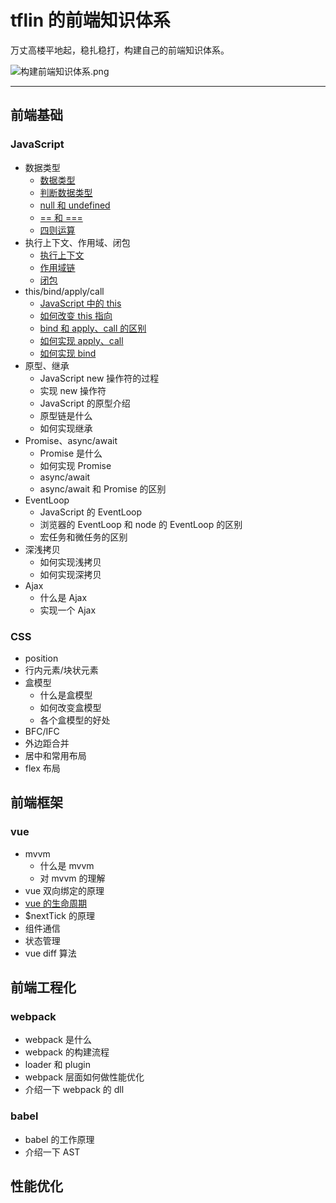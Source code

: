 # tflin 的前端知识体系

万丈高楼平地起，稳扎稳打，构建自己的前端知识体系。

![构建前端知识体系.png](http://ww1.sinaimg.cn/large/006iQgpIgy1ghctgcdg48j30yf10edjm.jpg)

---

## 前端基础

### JavaScript

- 数据类型
  - [数据类型](https://github.com/tflins/front-end-notes/blob/master/doc/%E5%89%8D%E7%AB%AF%E5%9F%BA%E7%A1%80/JavaScript/%E6%95%B0%E6%8D%AE%E7%B1%BB%E5%9E%8B/%E6%95%B0%E6%8D%AE%E7%B1%BB%E5%9E%8B.md)
  - [判断数据类型](https://github.com/tflins/front-end-notes/blob/master/doc/%E5%89%8D%E7%AB%AF%E5%9F%BA%E7%A1%80/JavaScript/%E6%95%B0%E6%8D%AE%E7%B1%BB%E5%9E%8B/%E5%88%A4%E6%96%AD%E6%95%B0%E6%8D%AE%E7%B1%BB%E5%9E%8B.md)
  - [null 和 undefined](https://github.com/tflins/front-end-notes/blob/master/doc/%E5%89%8D%E7%AB%AF%E5%9F%BA%E7%A1%80/JavaScript/%E6%95%B0%E6%8D%AE%E7%B1%BB%E5%9E%8B/null%20%E5%92%8C%20undefined.md)
  - [== 和 ===](https://github.com/tflins/front-end-notes/blob/master/doc/%E5%89%8D%E7%AB%AF%E5%9F%BA%E7%A1%80/JavaScript/%E6%95%B0%E6%8D%AE%E7%B1%BB%E5%9E%8B/%3D%3D%20%E5%92%8C%20%3D%3D%3D.md)
  - [四则运算](https://github.com/tflins/front-end-notes/blob/master/doc/%E5%89%8D%E7%AB%AF%E5%9F%BA%E7%A1%80/JavaScript/%E6%95%B0%E6%8D%AE%E7%B1%BB%E5%9E%8B/%E5%9B%9B%E5%88%99%E8%BF%90%E7%AE%97.md)
- 执行上下文、作用域、闭包
  - [执行上下文](https://github.com/tflins/front-end-notes/blob/master/doc/%E5%89%8D%E7%AB%AF%E5%9F%BA%E7%A1%80/JavaScript/%E6%89%A7%E8%A1%8C%E4%B8%8A%E4%B8%8B%E6%96%87%E3%80%81%E4%BD%9C%E7%94%A8%E5%9F%9F%E3%80%81%E9%97%AD%E5%8C%85/%E6%89%A7%E8%A1%8C%E4%B8%8A%E4%B8%8B%E6%96%87.md)
  - [作用域链](https://github.com/tflins/front-end-notes/blob/master/doc/%E5%89%8D%E7%AB%AF%E5%9F%BA%E7%A1%80/JavaScript/%E6%89%A7%E8%A1%8C%E4%B8%8A%E4%B8%8B%E6%96%87%E3%80%81%E4%BD%9C%E7%94%A8%E5%9F%9F%E3%80%81%E9%97%AD%E5%8C%85/%E4%BD%9C%E7%94%A8%E5%9F%9F%E9%93%BE.md)
  - [闭包](https://github.com/tflins/front-end-notes/blob/master/doc/%E5%89%8D%E7%AB%AF%E5%9F%BA%E7%A1%80/JavaScript/%E6%89%A7%E8%A1%8C%E4%B8%8A%E4%B8%8B%E6%96%87%E3%80%81%E4%BD%9C%E7%94%A8%E5%9F%9F%E3%80%81%E9%97%AD%E5%8C%85/%E9%97%AD%E5%8C%85.md)
- this/bind/apply/call
  - [JavaScript 中的 this](https://github.com/tflins/front-end-notes/blob/master/doc/%E5%89%8D%E7%AB%AF%E5%9F%BA%E7%A1%80/JavaScript/this%E3%80%81bind%E3%80%81apply%E3%80%81call/JavaScript%20%E4%B8%AD%E7%9A%84%20this.md)
  - [如何改变 this 指向](https://github.com/tflins/front-end-notes/blob/master/doc/%E5%89%8D%E7%AB%AF%E5%9F%BA%E7%A1%80/JavaScript/this%E3%80%81bind%E3%80%81apply%E3%80%81call/%E5%A6%82%E4%BD%95%E6%94%B9%E5%8F%98%20this%20%E6%8C%87%E5%90%91.md)
  - [bind 和 apply、call 的区别](https://github.com/tflins/front-end-notes/blob/master/doc/%E5%89%8D%E7%AB%AF%E5%9F%BA%E7%A1%80/JavaScript/this%E3%80%81bind%E3%80%81apply%E3%80%81call/apply%20%E5%92%8C%20apply%E3%80%81bind%20%E7%9A%84%E5%8C%BA%E5%88%AB.md)
  - [如何实现 apply、call](https://github.com/tflins/front-end-notes/blob/master/doc/%E5%89%8D%E7%AB%AF%E5%9F%BA%E7%A1%80/JavaScript/this%E3%80%81bind%E3%80%81apply%E3%80%81call/%E5%A6%82%E4%BD%95%E5%AE%9E%E7%8E%B0%20apply%E3%80%81call.md)
  - [如何实现 bind](https://github.com/tflins/front-end-notes/blob/master/doc/%E5%89%8D%E7%AB%AF%E5%9F%BA%E7%A1%80/JavaScript/this%E3%80%81bind%E3%80%81apply%E3%80%81call/%E5%A6%82%E4%BD%95%E5%AE%9E%E7%8E%B0%20bind.md)
- 原型、继承
  - JavaScript new 操作符的过程
  - 实现 new 操作符
  - JavaScript 的原型介绍
  - 原型链是什么
  - 如何实现继承
- Promise、async/await
  - Promise 是什么
  - 如何实现 Promise
  - async/await
  - async/await 和 Promise 的区别
- EventLoop
  - JavaScript 的 EventLoop
  - 浏览器的 EventLoop 和 node 的 EventLoop 的区别
  - 宏任务和微任务的区别
- 深浅拷贝
  - 如何实现浅拷贝
  - 如何实现深拷贝
- Ajax
  - 什么是 Ajax
  - 实现一个 Ajax

### CSS

- position
- 行内元素/块状元素
- 盒模型
  - 什么是盒模型
  - 如何改变盒模型
  - 各个盒模型的好处
- BFC/IFC
- 外边距合并
- 居中和常用布局
- flex 布局

## 前端框架

### vue

- mvvm
  - 什么是 mvvm
  - 对 mvvm 的理解
- vue 双向绑定的原理
- [vue 的生命周期](https://ustbhuangyi.github.io/vue-analysis/v2/components/lifecycle.html#beforecreate-created)
- $nextTick 的原理
- 组件通信
- 状态管理
- vue diff 算法

## 前端工程化

### webpack

- webpack 是什么
- webpack 的构建流程
- loader 和 plugin
- webpack 层面如何做性能优化
- 介绍一下 webpack 的 dll

### babel

- babel 的工作原理
- 介绍一下 AST

## 性能优化
